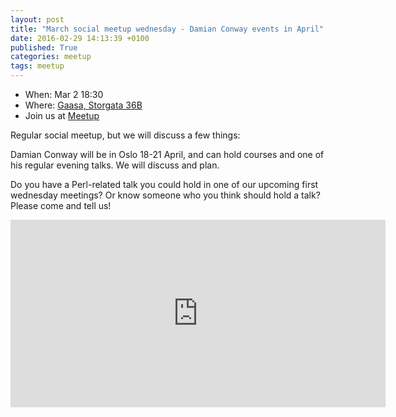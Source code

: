 ```yaml
---
layout: post
title: "March social meetup wednesday - Damian Conway events in April"
date: 2016-02-29 14:13:39 +0100
published: True
categories: meetup
tags: meetup
---
```


* When: Mar 2 18:30
* Where: [Gaasa, Storgata 36B](https://maps.google.com/maps?f=q&hl=en&q=Storgata+36B%2C+Oslo%2C+NO)
* Join us at [Meetup](https://www.meetup.com/Oslo-pm/events/229222322/)

Regular social meetup, but we will discuss a few things:

Damian Conway will be in Oslo 18-21 April, and can hold courses and one of his regular evening talks. We will discuss and plan.

Do you have a Perl-related talk you could hold in one of our upcoming first wednesday meetings? Or know someone who you think should hold a talk? Please come and tell us!

<iframe class="google-maps" src="https://www.google.com/maps/embed/v1/place?q=q=Storgata+36B%2C+Oslo%2C+NO&key=AIzaSyASIjsQVcDWLnkdszZ-yw13Qcs-iFk8Q4Y" width="600" height="300" frameborder="0" allowfullscreen></iframe>
